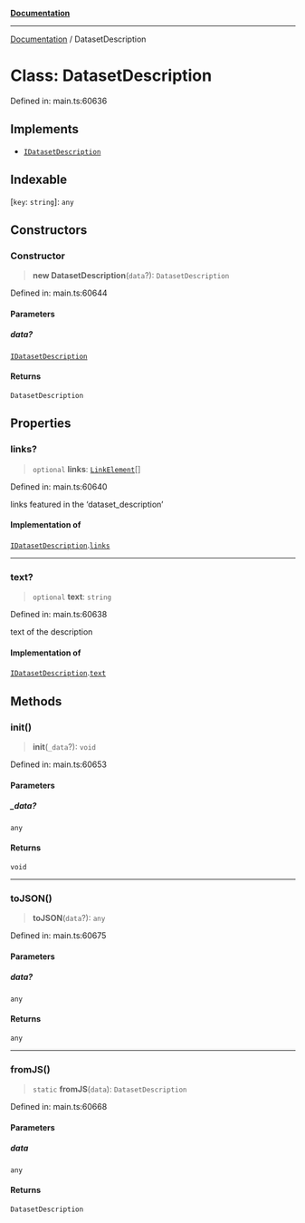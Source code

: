 [**Documentation**](../README.md)

***

[Documentation](../README.md) / DatasetDescription

# Class: DatasetDescription

Defined in: main.ts:60636

## Implements

- [`IDatasetDescription`](../interfaces/IDatasetDescription.md)

## Indexable

\[`key`: `string`\]: `any`

## Constructors

### Constructor

> **new DatasetDescription**(`data`?): `DatasetDescription`

Defined in: main.ts:60644

#### Parameters

##### data?

[`IDatasetDescription`](../interfaces/IDatasetDescription.md)

#### Returns

`DatasetDescription`

## Properties

### links?

> `optional` **links**: [`LinkElement`](LinkElement.md)[]

Defined in: main.ts:60640

links featured in the ‘dataset_description’

#### Implementation of

[`IDatasetDescription`](../interfaces/IDatasetDescription.md).[`links`](../interfaces/IDatasetDescription.md#links)

***

### text?

> `optional` **text**: `string`

Defined in: main.ts:60638

text of the description

#### Implementation of

[`IDatasetDescription`](../interfaces/IDatasetDescription.md).[`text`](../interfaces/IDatasetDescription.md#text)

## Methods

### init()

> **init**(`_data`?): `void`

Defined in: main.ts:60653

#### Parameters

##### \_data?

`any`

#### Returns

`void`

***

### toJSON()

> **toJSON**(`data`?): `any`

Defined in: main.ts:60675

#### Parameters

##### data?

`any`

#### Returns

`any`

***

### fromJS()

> `static` **fromJS**(`data`): `DatasetDescription`

Defined in: main.ts:60668

#### Parameters

##### data

`any`

#### Returns

`DatasetDescription`
